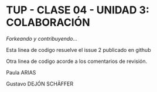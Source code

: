 # TUP - CLASE 04 - UNIDAD 3: COLABORACIÓN

_Forkeando y contribuyendo..._

Esta linea de codigo resuelve el issue 2 publicado en github

Otra linea de codigo acorde a los comentarios de revisión.


Paula ARIAS

Gustavo DEJÓN SCHÄFFER